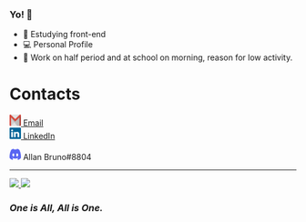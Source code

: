 ### Yo! 👋

- 📓 Estudying front-end
- 💻 Personal Profile
- 🔧 Work on half period and at school on morning, reason for low activity.

<div>
<h1>Contacts</h1>
<img src="./assets/gmail-logo.svg" width="20px" height="20px"><a href="mailto:allanbrunooliveiravasconcelos@gmail.com"> Email</a>
<br>
<img src="./assets/linkedin-icon.svg" width="20px" height="20px"><a target="_blank"href="https://www.linkedin.com/in/allan-bruno-oliveira-vasconcelos-659808191/"> LinkedIn</a><div>
<p><img height="20px" width="20px"src="./assets/discord-logo.svg" alt="discord logo"> Allan Bruno#8804</p>

---

<div>
  <a href="https://github.com/Allan_Bruno">
  <img height="150em" src="https://github-readme-stats.vercel.app/api?username=Allan-Bruno&show_icons=true&theme=dark&include_all_commits=true&count_private=true"/>
  <img height="150em" src="https://github-readme-stats.vercel.app/api/top-langs/?username=Allan-Bruno&layout=compact&langs_count=7&theme=dark"/>
  </a>
</div>

<h3><i>One is All, All is One.</i></h3>
